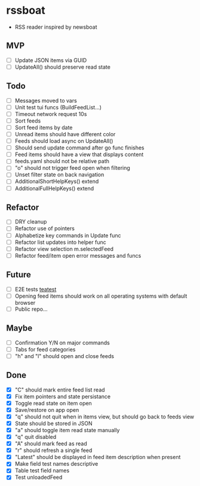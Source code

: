 # rssboat
- RSS reader inspired by newsboat

## MVP
- [ ] Update JSON items via GUID
- [ ] UpdateAll() should preserve read state

## Todo
- [ ] Messages moved to vars
- [ ] Unit test tui funcs (BuildFeedList...)
- [ ] Timeout network request 10s
- [ ] Sort feeds
- [ ] Sort feed items by date
- [ ] Unread items should have different color
- [ ] Feeds should load async on UpdateAll()
- [ ] Should send update command after go func finishes
- [ ] Feed items should have a view that displays content
- [ ] feeds.yaml should not be relative path
- [ ] "o" should not trigger feed open when filtering
- [ ] Unset filter state on back navigation
- [ ] AdditionalShortHelpKeys() extend
- [ ] AdditionalFullHelpKeys() extend

## Refactor
- [ ] DRY cleanup
- [ ] Refactor use of pointers
- [ ] Alphabetize key commands in Update func
- [ ] Refactor list updates into helper func
- [ ] Refactor view selection m.selectedFeed
- [ ] Refactor feed/item open error messages and funcs

## Future
- [ ] E2E tests [teatest](https://github.com/caarlos0/teatest-example/blob/main/main_test.go)
- [ ] Opening feed items should work on all operating systems with default browser
- [ ] Public repo...

## Maybe
- [ ] Confirmation Y/N on major commands
- [ ] Tabs for feed categories
- [ ] "h" and "l" should open and close feeds

## Done
- [x] "C" should mark entire feed list read
- [x] Fix item pointers and state persistance
- [x] Toggle read state on item open
- [x] Save/restore on app open
- [x] "q" should not quit when in items view, but should go back to feeds view
- [x] State should be stored in JSON
- [x] "a" should toggle item read state manually
- [x] "q" quit disabled
- [x] "A" should mark feed as read
- [x] "r" should refresh a single feed
- [x] "Latest" should be displayed in feed item description when present
- [x] Make field test names descriptive
- [x] Table test field names
- [x] Test unloadedFeed
